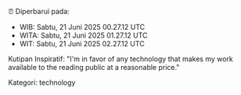 ⏰ Diperbarui pada:
- WIB: Sabtu, 21 Juni 2025 00.27.12 UTC
- WITA: Sabtu, 21 Juni 2025 01.27.12 UTC
- WIT: Sabtu, 21 Juni 2025 02.27.12 UTC

Kutipan Inspiratif:
"I'm in favor of any technology that makes my work available to the reading public at a reasonable price."


Kategori: technology

